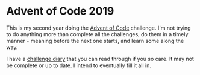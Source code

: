 # Advent of Code 2019

This is my second year doing the [Advent of Code](https://adventofcode.com/) challenge. I'm not trying to
do anything more than complete all the challenges, do them in a timely manner - meaning before the next
one starts, and learn some along the way.

I have a [challenge diary](diary.md) that you can read through if you so care. It may not be complete or
up to date. I intend to eventually fill it all in.
